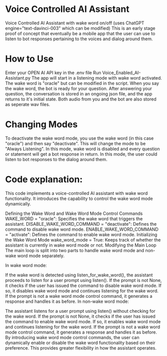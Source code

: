 # Voice Controlled AI Assistant
Voice Controlled AI Assistant with wake word on/off (uses ChatGPT engine="text-davinci-003" which can be modified)
This is an early stage proof of concept that eventually be a mobile app that the user can use to listen to bot responses pertaining to the voices and dialog around them.  
# How to Use
Enter your OPEN AI API key in the .env file
Run Voice_Enabled_AI-Assistant.py
The app will start in a listening mode with wake word activated.  The wake word is "oracle" but can be modified in the script.  When you say the wake word, the bot is ready for your question.  After answering your question, the conversation is stored in an ongoing json file, and the app returns to it's initial state.  Both audio from you and the bot are also stored as seperate wav files. 
# Changing Modes
To deactivate the wake word mode, you use the wake word (in this case "oracle") and then say "deactivate".  This will change the mode to be "Always Listening".  In this mode, wake word is disabled and every question or statement will get a bot response in return.  In this mode, the user could listen to bot responses to the dialog around them.  
# Code explanation:
This code implements a voice-controlled AI assistant with wake word functionality. It introduces the capability to control the wake word mode dynamically.

Defining the Wake Word and Wake Word Mode Control Commands
WAKE_WORD = "oracle": Specifies the wake word that triggers the assistant.
DISABLE_WAKE_WORD_COMMAND = "deactivate": Defines the command to disable wake word mode.
ENABLE_WAKE_WORD_COMMAND = "activate": Defines the command to enable wake word mode.
Initializing the Wake Word Mode
wake_word_mode = True: Keeps track of whether the assistant is currently in wake word mode or not.
Modifying the Main Loop
The main loop is split into two parts to handle wake word mode and non-wake word mode separately.

In wake word mode:

If the wake word is detected using listen_for_wake_word(), the assistant proceeds to listen for a user prompt using listen().
If the prompt is not None, it checks if the user has issued the command to disable wake word mode.
If so, it disables wake word mode and continues listening for the wake word.
If the prompt is not a wake word mode control command, it generates a response and handles it as before.
In non-wake word mode:

The assistant listens for a user prompt using listen() without checking for the wake word.
If the prompt is not None, it checks if the user has issued the command to enable wake word mode.
If so, it enables wake word mode and continues listening for the wake word.
If the prompt is not a wake word mode control command, it generates a response and handles it as before.
By introducing wake word mode control commands, the user can dynamically enable or disable the wake word functionality based on their preference. This provides greater flexibility in how the assistant operates.
